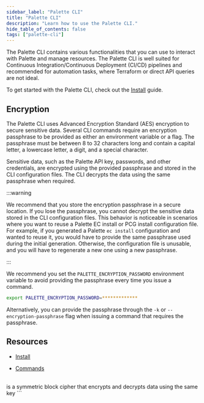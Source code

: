 ```yaml
---
sidebar_label: "Palette CLI"
title: "Palette CLI"
description: "Learn how to use the Palette CLI."
hide_table_of_contents: false
tags: ["palette-cli"]
---
```


The Palette CLI contains various functionalities that you can use to interact with Palette and manage resources. The
Palette CLI is well suited for Continuous Integration/Continuous Deployment (CI/CD) pipelines and recommended for
automation tasks, where Terraform or direct API queries are not ideal.

To get started with the Palette CLI, check out the [Install](install-palette-cli.md) guide.

## Encryption

The Palette CLI uses Advanced Encryption Standard (AES) encryption to secure sensitive data. Several CLI commands
require an encryption passphrase to be provided as either an environment variable or a flag. The passphrase must be
between 8 to 32 characters long and contain a capital letter, a lowercase letter, a digit, and a special character.

Sensitive data, such as the Palette API key, passwords, and other credentials, are encrypted using the provided
passphrase and stored in the CLI configuration files. The CLI decrypts the data using the same passphrase when required.

:::warning

We recommend that you store the encryption passphrase in a secure location. If you lose the passphrase, you cannot
decrypt the sensitive data stored in the CLI configuration files. This behavior is noticeable in scenarios where you
want to reuse a Palette EC install or PCG install configuration file. For example, if you generated a Palette
`ec install` configuration and wanted to reuse it, you would have to provide the same passphrase used during the initial
generation. Otherwise, the configuration file is unusable, and you will have to regenerate a new one using a new
passphrase.

:::

We recommend you set the `PALETTE_ENCRYPTION_PASSWORD` environment variable to avoid providing the passphrase every time
you issue a command.

```bash
export PALETTE_ENCRYPTION_PASSWORD=*************
```

Alternatively, you can provide the passphrase through the `-k` or `--encryption-passphrase` flag when issuing a command
that requires the passphrase.

## Resources

- [Install](install-palette-cli.md)

- [Commands](./commands/commands.md)

<br />
is a symmetric block cipher that encrypts and decrypts data using the same key ```

